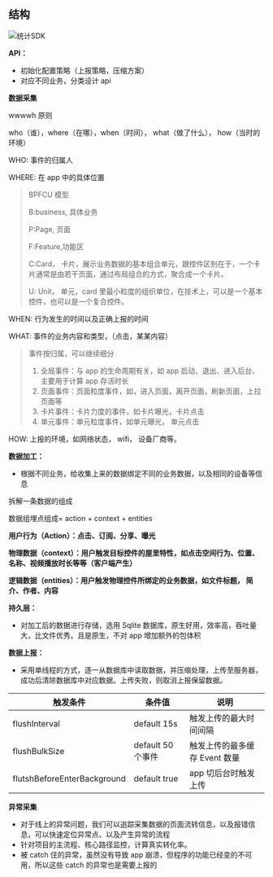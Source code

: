 



## 结构

![统计SDK](https://raw.githubusercontent.com/xiaomanwong/static_file/master/images/%E7%BB%9F%E8%AE%A1SDK.jpg?token=GHSAT0AAAAAABTDT2CCTXLKNZFQDCKGTHSAYSNPU3A)

**API：**

* 初始化配置策略（上报策略，压缩方案）
* 对应不同业务，分类设计 api

**数据采集**

wwwwh 原则

who（谁），where（在哪），when（时间）， what（做了什么）， how（当时的环境）

WHO: 事件的归属人

WHERE:  在 app 中的具体位置

> BPFCU 模型
>
> B:business, 具体业务
>
> P:Page, 页面
>
> F:Feature,功能区
>
> C:Card， 卡片，展示业务数据的基本组合单元，跟控件区别在于，一个卡片通常是由若干页面，通过布局组合的方式，聚合成一个卡片。
>
> U: Unit， 单元，card 里最小粒度的组织单位，在技术上，可以是一个基本控件，也可以是一个复合控件。
>
> 

WHEN: 行为发生的时间以及正确上报的时间

WHAT: 事件的业务内容和类型，（点击，某某内容）

> 事件按归属，可以继续细分
>
> 1. 全局事件：与 app 的生命周期有关，如 app 启动、退出、进入后台、主要用于计算 app 存活时长
> 2. 页面事件：页面粒度事件，如，进入页面，离开页面，刷新页面，上拉页面等
> 3. 卡片事件：卡片力度的事件，如卡片曝光，卡片点击
> 4. 单元事件：单元粒度事件，如单元曝光， 单元点击

HOW: 上报的环境，如网络状态， wifi， 设备厂商等。

**数据加工：**

* 根据不同业务，给收集上来的数据绑定不同的业务数据，以及相同的设备等信息

拆解一条数据的组成

数据组埋点组成= action + context + entities

**用户行为（Action）：点击、订阅、分享、曝光**

**物理数据（context）：用户触发目标控件的屋里特性，如点击空间行为、位置、名称、视频播放时长等等（客户端产生）**

**逻辑数据（entities）：用户触发物理控件所绑定的业务数据，如文件标题， 简介、作者、内容**

**持久层：**

* 对加工后的数据进行存储，选用 Sqlite 数据库，原生好用，效率高，吞吐量大，比文件优秀。且是原生，不对 app 增加额外的包体积

**数据上报：**

* 采用单线程的方式，逐一从数据库中读取数据，并压缩处理，上传至服务器，成功后清除数据库中对应数据。上传失败，则取消上报保留数据。

| 触发条件                    | 条件值            | 说明                          |
| --------------------------- | ----------------- | ----------------------------- |
| flushInterval               | default 15s       | 触发上传的最大时间间隔        |
| flushBulkSize               | default 50 个事件 | 触发上传的最多缓存 Event 数量 |
| flutshBeforeEnterBackground | default true      | app 切后台时触发上传          |



**异常采集**

* 对于线上的异常问题，我们可以追踪采集数据的页面流转信息，以及报错信息，可以快速定位异常点、以及产生异常的流程
* 针对项目的主流程、核心路径监控，计算真实转化率。
* 被 catch 住的异常，虽然没有导致 app 崩溃，但程序的功能已经变的不可用，所以这些 catch 的异常也是需要上报的

